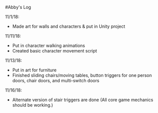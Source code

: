 #Abby's Log

11/1/18:
- Made art for walls and characters & put in Unity project

11/11/18:
- Put in character walking animations
- Created basic character movement script

11/13/18:
- Put in art for furniture
- Finished sliding chairs/moving tables, button triggers for one person doors, chair doors, and multi-switch doors 

11/16/18:
- Alternate version of stair triggers are done (All core game mechanics should be working.)

